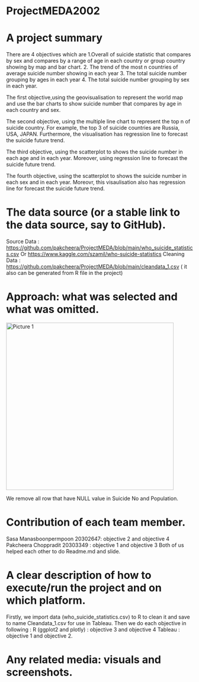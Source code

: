 # ProjectMEDA2002

# A project summary
There are 4 objectives which are 
1.Overall of suicide statistic that compares by sex and compares by a range of age in each country or group country showing by map and bar chart.
2. The trend of the most n countries of average suicide number showing in each year
3. The total suicide number grouping by ages in each year 
4. The total suicide number grouping by sex in each year. 

The first objective,using the geovisualisation to represent the world map and use the bar charts to show suicide number that compares by age in each country and sex. 

The second objective, using the multiple line chart to represent the top n of suicide country. For example, the top 3 of suicide countries are Russia, USA, JAPAN. Furthermore, the visualisation has regression line to forecast the suicide future trend.

The third objective, using the scatterplot to shows the suicide number in each age and in each year. Moreover, using regression line to forecast the suicide future trend. 

The fourth objective, using the scatterplot to shows the suicide number in each sex and in each year. Moreovr, this visaulisation also has regression line for forecast the suicide future trend. 


# The data source (or a stable link to the data source, say to GitHub).

Source Data : https://github.com/pakcheera/ProjectMEDA/blob/main/who_suicide_statistics.csv
		Or  https://www.kaggle.com/szamil/who-suicide-statistics
Cleaning Data : https://github.com/pakcheera/ProjectMEDA/blob/main/cleandata_1.csv
		 ( it also can be generated from R file in the project) 

# Approach: what was selected and what was omitted.

<img width="452" alt="Picture 1" src="https://user-images.githubusercontent.com/73279529/97080505-0eee5200-1626-11eb-9ac3-8afa68317946.png">

We remove all row that have NULL value in Suicide No and Population.

# Contribution of each team member. 

Sasa Manasboonpermpoon 20302647: objective 2 and objective 4
Pakcheera Choppradit 20303349 : objective 1 and objective 3
Both of us helped each other to do Readme.md and slide.


# A clear description of how to execute/run the project and on which platform.

Firstly, we import data (who_suicide_statistics.csv) to R to clean it and save to name Cleandata_1.csv for use in Tableau. Then we do each objective in following :
R (ggplot2 and plotly) : objective 3 and  objective 4
Tableau :  objective 1 and objective 2.

# Any related media: visuals and screenshots. 
